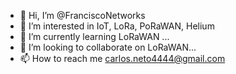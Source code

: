 - 👋 Hi, I’m @FranciscoNetworks
- 👀 I’m interested in IoT, LoRa, PoRaWAN, Helium
- 🌱 I’m currently learning LoRaWAN ...
- 💞️ I’m looking to collaborate on LoRaWAN...
- 📫 How to reach me carlos.neto4444@gmail.com

<!---
FranciscoNetworks/FranciscoNetworks is a ✨ special ✨ repository because its `README.md` (this file) appears on your GitHub profile.
You can click the Preview link to take a look at your changes.
--->
